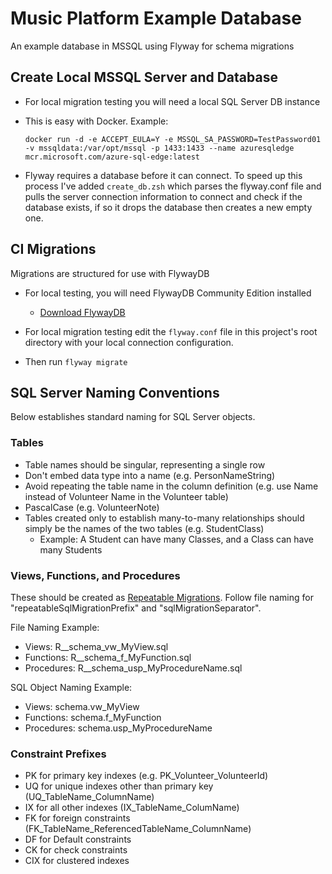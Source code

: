 # Music Platform Example Database

An example database in MSSQL using Flyway for schema migrations

## Create Local MSSQL Server and Database

- For local migration testing you will need a local SQL Server DB instance
- This is easy with Docker.  Example:

    ```text
    docker run -d -e ACCEPT_EULA=Y -e MSSQL_SA_PASSWORD=TestPassword01 -v mssqldata:/var/opt/mssql -p 1433:1433 --name azuresqledge mcr.microsoft.com/azure-sql-edge:latest
    ```

- Flyway requires a database before it can connect.  To speed up this process I've added `create_db.zsh` which parses the flyway.conf file and pulls the server connection information to connect and check if the database exists, if so it drops the database then creates a new empty one.

## CI Migrations

Migrations are structured for use with FlywayDB

- For local testing, you will need FlywayDB Community Edition installed
  - [Download FlywayDB](https://flywaydb.org/download/community)

- For local migration testing edit the `flyway.conf` file in this project's root directory with your local connection configuration.

- Then run `flyway migrate`

## SQL Server Naming Conventions

Below establishes standard naming for SQL Server objects.

### Tables

- Table names should be singular, representing a single row
- Don't embed data type into a name (e.g. PersonNameString)
- Avoid repeating the table name in the column definition (e.g. use Name instead of Volunteer Name in the Volunteer table)
- PascalCase (e.g. VolunteerNote)
- Tables created only to establish many-to-many relationships should simply be the names of the two tables (e.g. StudentClass)
  - Example: A Student can have many Classes, and a Class can have many Students

### Views, Functions, and Procedures

These should be created as [Repeatable Migrations](https://flywaydb.org/documentation/concepts/migrations#repeatable-migrations).  Follow file naming for "repeatableSqlMigrationPrefix" and "sqlMigrationSeparator".

File Naming Example:

- Views: R__schema_vw_MyView.sql
- Functions: R__schema_f_MyFunction.sql
- Procedures: R__schema_usp_MyProcedureName.sql

SQL Object Naming Example:

- Views: schema.vw_MyView
- Functions: schema.f_MyFunction
- Procedures: schema.usp_MyProcedureName

### Constraint Prefixes

- PK for primary key indexes (e.g. PK_Volunteer_VolunteerId)
- UQ for unique indexes other than primary key (UQ_TableName_ColumnName)
- IX for all other indexes (IX_TableName_ColumName)
- FK for foreign constraints (FK_TableName_ReferencedTableName_ColumnName)
- DF for Default constraints
- CK for check constraints
- CIX for clustered indexes

